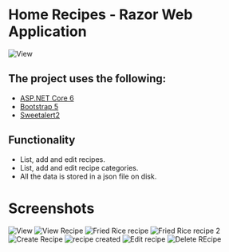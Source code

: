 # Home Recipes - Razor Web Application
![View](https://user-images.githubusercontent.com/15571269/181650870-8d396d7c-5f5d-4a25-b7cf-5dc269bd614e.png)
## The project uses the following:
- [ASP.NET Core 6](https://docs.microsoft.com/en-us/aspnet/core/release-notes/aspnetcore-6.0?view=aspnetcore-6.0)
- [Bootstrap 5](https://getbootstrap.com/docs/5.0/getting-started/introduction/)
- [Sweetalert2](https://sweetalert2.github.io/#examples)

## Functionality

* List, add and edit recipes.
* List, add and edit recipe categories.
* All the data is stored in a json file on disk.

# Screenshots
![View](https://user-images.githubusercontent.com/15571269/181650870-8d396d7c-5f5d-4a25-b7cf-5dc269bd614e.png)
![View Recipe](https://user-images.githubusercontent.com/15571269/181650896-b2e741a2-2905-450b-9fcf-cddcf0bcc9aa.png)
![Fried Rice recipe](https://user-images.githubusercontent.com/15571269/181650912-54daccbd-c9e4-4110-8fae-b3f772a22348.png)
![Fried Rice recipe 2](https://user-images.githubusercontent.com/15571269/181650922-1b42e483-15af-471c-8141-542c8b8e2919.png)
![Create Recipe](https://user-images.githubusercontent.com/15571269/181650937-1bed4916-2ff8-43a7-81c7-4ffb9db2e61d.png)
![recipe created](https://user-images.githubusercontent.com/15571269/181650949-dbcf115e-7730-4661-8d49-17c3433ac6a6.png)
![Edit recipe](https://user-images.githubusercontent.com/15571269/181650965-ec81e95b-9188-4034-9364-ef63521069d7.png)
![Delete REcipe](https://user-images.githubusercontent.com/15571269/181650985-d92151b3-a6b3-4b0e-a5db-0ab5c0413905.png)
